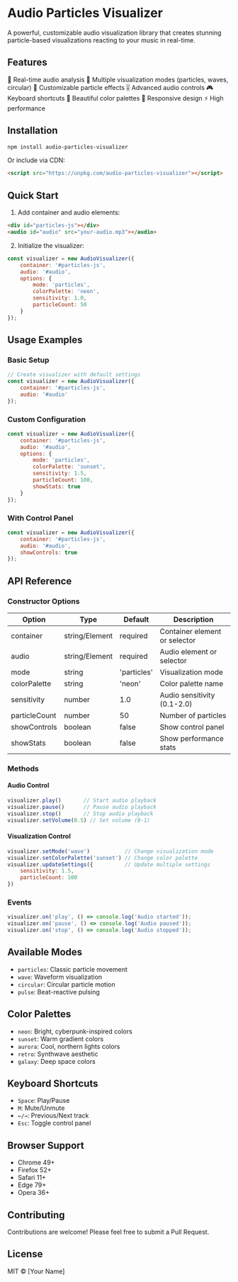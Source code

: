 # Audio Particles Visualizer

A powerful, customizable audio visualization library that creates stunning particle-based visualizations reacting to your music in real-time.


## Features

🎵 Real-time audio analysis
🎨 Multiple visualization modes (particles, waves, circular)
🎯 Customizable particle effects
🎚️ Advanced audio controls
🎮 Keyboard shortcuts
🌈 Beautiful color palettes
📱 Responsive design
⚡ High performance

## Installation

```bash
npm install audio-particles-visualizer
```

Or include via CDN:

```html
<script src="https://unpkg.com/audio-particles-visualizer"></script>
```

## Quick Start

1. Add container and audio elements:
```html
<div id="particles-js"></div>
<audio id="audio" src="your-audio.mp3"></audio>
```

2. Initialize the visualizer:
```javascript
const visualizer = new AudioVisualizer({
    container: '#particles-js',
    audio: '#audio',
    options: {
        mode: 'particles',
        colorPalette: 'neon',
        sensitivity: 1.0,
        particleCount: 50
    }
});
```

## Usage Examples

### Basic Setup
```javascript
// Create visualizer with default settings
const visualizer = new AudioVisualizer({
    container: '#particles-js',
    audio: '#audio'
});
```

### Custom Configuration
```javascript
const visualizer = new AudioVisualizer({
    container: '#particles-js',
    audio: '#audio',
    options: {
        mode: 'particles',
        colorPalette: 'sunset',
        sensitivity: 1.5,
        particleCount: 100,
        showStats: true
    }
});
```

### With Control Panel
```javascript
const visualizer = new AudioVisualizer({
    container: '#particles-js',
    audio: '#audio',
    showControls: true
});
```

## API Reference

### Constructor Options

| Option | Type | Default | Description |
|--------|------|---------|-------------|
| container | string/Element | required | Container element or selector |
| audio | string/Element | required | Audio element or selector |
| mode | string | 'particles' | Visualization mode |
| colorPalette | string | 'neon' | Color palette name |
| sensitivity | number | 1.0 | Audio sensitivity (0.1-2.0) |
| particleCount | number | 50 | Number of particles |
| showControls | boolean | false | Show control panel |
| showStats | boolean | false | Show performance stats |

### Methods

#### Audio Control
```javascript
visualizer.play()       // Start audio playback
visualizer.pause()      // Pause audio playback
visualizer.stop()       // Stop audio playback
visualizer.setVolume(0.5) // Set volume (0-1)
```

#### Visualization Control
```javascript
visualizer.setMode('wave')           // Change visualization mode
visualizer.setColorPalette('sunset') // Change color palette
visualizer.updateSettings({          // Update multiple settings
    sensitivity: 1.5,
    particleCount: 100
})
```

### Events
```javascript
visualizer.on('play', () => console.log('Audio started'));
visualizer.on('pause', () => console.log('Audio paused'));
visualizer.on('stop', () => console.log('Audio stopped'));
```

## Available Modes

- `particles`: Classic particle movement
- `wave`: Waveform visualization
- `circular`: Circular particle motion
- `pulse`: Beat-reactive pulsing

## Color Palettes

- `neon`: Bright, cyberpunk-inspired colors
- `sunset`: Warm gradient colors
- `aurora`: Cool, northern lights colors
- `retro`: Synthwave aesthetic
- `galaxy`: Deep space colors

## Keyboard Shortcuts

- `Space`: Play/Pause
- `M`: Mute/Unmute
- `←/→`: Previous/Next track
- `Esc`: Toggle control panel

## Browser Support

- Chrome 49+
- Firefox 52+
- Safari 11+
- Edge 79+
- Opera 36+

## Contributing

Contributions are welcome! Please feel free to submit a Pull Request.

## License

MIT © [Your Name]